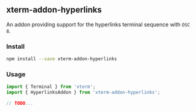 ## xterm-addon-hyperlinks

An addon providing support for the hyperlinks terminal sequence with `OSC 8`.

### Install

```bash
npm install --save xterm-addon-hyperlinks
```

### Usage

```ts
import { Terminal } from 'xterm';
import { HyperlinksAddon } from 'xterm-addon-hyperlinks';

// TODO...
```
